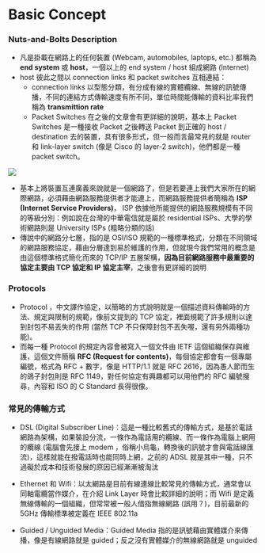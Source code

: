 # Basic Concept

### Nuts-and-Bolts Description


* 凡是掛載在網路上的任何裝置 (Webcam, automobiles, laptops, etc.) 都稱為 **end system** 或 **host**，一個以上的 end system / host 組成網路 (Internet)
* host 彼此之間以 connection links 和 packet switches 互相連結：
    * connection links 以型態分類，有分成有線的實體纜線、無線的訊號傳播，不同的連結方式傳輸速度有所不同，單位時間能傳輸的資料比率我們稱為 **transmittion rate**
    * Packet Switches 在之後的文章會有更詳細的說明，基本上 Packet Switches 是一種接收 Packet 之後轉送 Packet 到正確的 host / destination 去的裝置，具有很多形式，但一般而言最常見的就是 router 和 link-layer switch (像是 Cisco 的 layer-2 switch)，他們都是一種 packet switch。

![](https://i.imgur.com/PeZZ00p.png)


* 基本上將裝置互連廣義來說就是一個網路了，但是若要連上我們大家所在的網際網路，必須藉由網路服務提供者才能連上，而網路服務提供者簡稱為 **ISP (Internet Service Providers)**， ISP 依據他所能提供的網路服務規模有不同的等級分別：例如說在台灣的中華電信就是屬於 residential ISPs、大學的學術網路則是 University ISPs (粗略分類的話)
* 傳說中的網路分七層，指的是 OSI/ISO 規範的一種標準格式，分類在不同領域的網路服務協定，藉由分層達到易於維護的作用，但就現今我們常用的概念是由這個標準格式簡化而來的 TCP/IP 五層架構，**因為目前網路服務中最重要的協定主要由 TCP 協定和 IP 協定主宰**，之後會有更詳細的說明

### Protocols

* Protocol ，中文譯作協定，以簡略的方式說明就是一個描述資料傳輸時的方法、規定與限制的規範，像前文提到的 TCP 協定，裡面規範了許多規則以達到封包不易丟失的作用 (當然 TCP 不只保障封包不丟失喔，還有另外兩種功能)。
* 而每一種 Protocol 的規定內容會被寫入一個文件由 IETF 這個組織保存與維護，這個文件簡稱 **RFC (Request for contents)**，每個協定都會有一個專屬編號，格式為 RFC + 數字，像是 HTTP/1.1 就是 RFC 2616，因為愚人節而生的鴿子封包則是 RFC 1149，對任何協定有興趣都可以用他們的 RFC 編號搜尋，內容和 ISO 的 C Standard 長得很像。

### 常見的傳輸方式

* DSL (Digital Subscriber Line)：這是一種比較舊式的傳輸方式，是基於電話網路為架構，如果裝設分流，一條作為電話用的纜線、而一條作為電腦上網用的纜線 (電腦會先接上 modem ，俗稱小烏龜，轉換後的訊號才會與電話線匯流)，這樣就能在撥電話時也能同時上網，之前的 ADSL 就是其中一種，只不過礙於成本和技術發展的原因已經漸漸被淘汰
* Ethernet 和 Wifi：以太網路是目前有線連線比較常見的傳輸方式，通常會以同軸電纜當作媒介，在介紹 Link Layer 時會比較詳細的說明；而 Wifi 是定義無線傳輸的一個組織，但常常被一般人借指無線網路 (誤用？)，目前最新的 5GHz 傳輸標準被定義在 IEEE 802.11a

* Guided / Unguided Media：Guided Media 指的是訊號藉由實體媒介來傳播，像是有線網路就是 guided；反之沒有實體媒介的無線網路就是 unguided